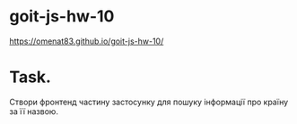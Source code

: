 # goit-js-hw-10
https://omenat83.github.io/goit-js-hw-10/

# Task.
Створи фронтенд частину застосунку для пошуку інформації про країну за її назвою. 



